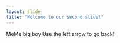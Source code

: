 ```yaml
---
layout: slide
title: "Welcome to our second slide!"
---
```

MeMe big boy
Use the left arrow to go back!

